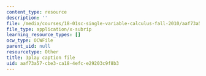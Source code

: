 ```yaml
---
content_type: resource
description: ''
file: /media/courses/18-01sc-single-variable-calculus-fall-2010/aaf73a57cbe3ca184efce29203c9f8b3_D7nf7pKddwM.srt
file_type: application/x-subrip
learning_resource_types: []
ocw_type: OCWFile
parent_uid: null
resourcetype: Other
title: 3play caption file
uid: aaf73a57-cbe3-ca18-4efc-e29203c9f8b3
---
```

